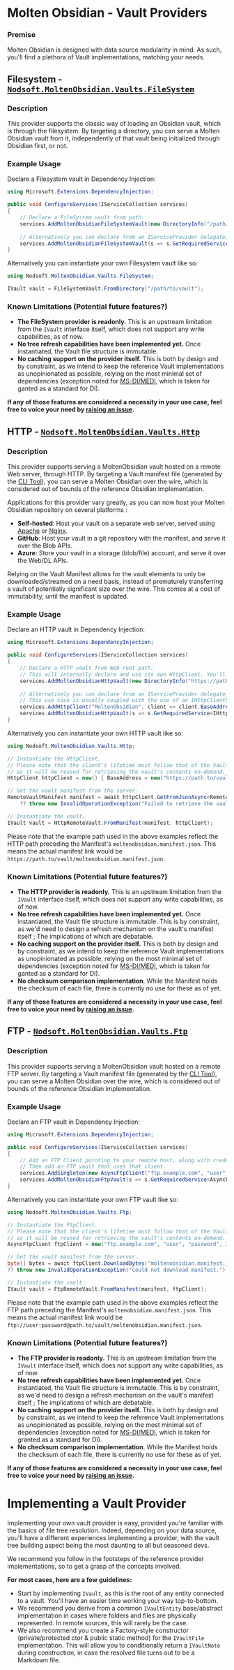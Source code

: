 # Molten Obsidian - Vault Providers

### Premise
Molten Obsidian is designed with data source modularity in mind. As such, you'll find a plethora of Vault implementations, matching your needs.


## Filesystem - [`Nodsoft.MoltenObsidian.Vaults.FileSystem`](https://www.nuget.org/packages/Nodsoft.MoltenObsidian.Vaults.FileSystem)

### Description
This provider supports the classic way of loading an Obsidian vault, which is through the filesystem. By targeting a directory, you can serve a Molten Obsidian vault from it, independently of that vault being initialized through Obsidian first, or not.

### Example Usage
Declare a Filesystem vault in Dependency Injection: 
```csharp
using Microsoft.Extensions.DependencyInjection; 

public void ConfigureServices(IServiceCollection services) 
{ 
	// Declare a FileSystem vault from path:
	services.AddMoltenObsidianFileSystemVault(new DirectoryInfo("/path/to/vault"));
	
	// Alternatively you can declare from an IServiceProvider delegate, returning a path.
	services.AddMoltenObsidianFileSystemVault(s => s.GetRequiredService<IMyService>().GetVaultDirectory());
}
```

Alternatively you can instantiate your own Filesystem vault like so:
```cs
using Nodsoft.MoltenObsidian.Vaults.FileSystem;

IVault vault = FileSystemVault.FromDirectory("/path/to/vault");
```

### Known Limitations (Potential future features?)
 - **The FileSystem provider is readonly.** This is an upstream limitation from the `IVault` interface itself, which does not support any write capabilities, as of now.
 - **No tree refresh capabilities have been implemented yet.** Once instantiated, the Vault file structure is immutable.
 - **No caching support on the provider itself.** This is both by design and by constraint, as we intend to keep the reference Vault implementations as unopinionated as possible, relying on the most minimal set of dependencies (exception noted for [MS-DI/MEDI](https://learn.microsoft.com/en-us/dotnet/core/extensions/dependency-injection), which is taken for ganted as a standard for DI).

**If any of those features are considered a necessity in your use case, feel free to voice your need by [raising an issue](https://github.com/Nodsoft/MoltenObsidian/issues).**


## HTTP - [`Nodsoft.MoltenObsidian.Vaults.Http`](https://www.nuget.org/packages/Nodsoft.MoltenObsidian.Vaults.Http)

### Description
This provider supports serving a MoltenObsidian vault hosted on a remote Web server, through HTTP. By targeting a Vault manifest file (generated by the [CLI Tool](/Nodsoft.MoltenObsidian.Tool)), you can serve a Molten Obsidian over the wire, which is considered out of bounds of the reference Obsidian implementation. 

Applications for this provider vary greatly, as you can now host your Molten Obsidian repository on several platforms :
- **Self-hosted**: Host your vault on a separate web server, served using [Apache](https://httpd.apache.org/) or [Nginx](https://nginx.org/).
- **GitHub**: Host your vault in a git repository with the manifest, and serve it over the Blob APIs.
- **Azure**: Store your vault in a storage (blob/file) account, and serve it over the Web/DL APIs.

Relying on the Vault Manifest allows for the vault elements to only be downloaded/streamed on a need basis, instead of prematurely transferring a vault of potentially significant size over the wire. This comes at a cost of immutability, until the manifest is updated.

### Example Usage
Declare an HTTP vault in Dependency Injection: 
```csharp
using Microsoft.Extensions.DependencyInjection; 

public void ConfigureServices(IServiceCollection services) 
{
	// Declare a HTTP vault from Web root path.
	// This will internally declare and use its own HttpClient. You'll usually avoid this in production-grade scenarions.
	services.AddMoltenObsidianHttpVault(new DirectoryInfo("https://path.to/vault"));
	
	// Alternatively you can declare from an IServiceProvider delegate, returning a HttpClient.
	// This use case is usually coupled with the use of an IHttpClientFactory to manage the lifetime of the client.
	services.AddHttpClient("MoltenObsidian", client => client.BaseAddress = new("https://path.to/vault"));
	services.AddMoltenObsidianHttpVault(s => s.GetRequiredService<IHttpClientFactory>().CreateClient("MoltenObsidian"));
}
```

Alternatively you can instantiate your own HTTP vault like so:
```cs
using Nodsoft.MoltenObsidian.Vaults.Http;

// Instantiate the HttpClient.
// Please note that the client's lifetime must follow that of the Vault itself, 
// as it will be reused for retrieving the vault's contents on-demand.
HttpClient httpClient = new() { BaseAddress = new("https://path.to/vault") };

// Get the vault manifest from the server.
RemoteVaultManifest manifest = await httpClient.GetFromJsonAsync<RemoteVaultManifest>("moltenobsidian.manifest.json") 
	?? throw new InvalidOperationException("Failed to retrieve the vault manifest from the server.");

// Instantiate the vault.
IVault vault = HttpRemoteVault.FromManifest(manifest, httpClient);
```

Please note that the example path used in the above examples reflect the HTTP path preceding the Manifest's `moltenobsidian.manifest.json`. This means the actual manifest link would be `https://path.to/vault/moltenobsidian.manifest.json`.

### Known Limitations (Potential future features?)
 - **The HTTP provider is readonly.** This is an upstream limitation from the `IVault` interface itself, which does not support any write capabilities, as of now.
 - **No tree refresh capabilities have been implemented yet.** Once instantiated, the Vault file structure is immutable. This is by constraint, as we'd need to design a refresh mechanism on the vault's manifest itself ; The implications of which are debatable.
 - **No caching support on the provider itself.** This is both by design and by constraint, as we intend to keep the reference Vault implementations as unopinionated as possible, relying on the most minimal set of dependencies (exception noted for [MS-DI/MEDI](https://learn.microsoft.com/en-us/dotnet/core/extensions/dependency-injection), which is taken for ganted as a standard for DI).
 - **No checksum comparison implementation**. While the Manifest holds the checksum of each file, there is currently no use for these as of yet.

**If any of those features are considered a necessity in your use case, feel free to voice your need by [raising an issue](https://github.com/Nodsoft/MoltenObsidian/issues).**


## FTP - [`Nodsoft.MoltenObsidian.Vaults.Ftp`](https://www.nuget.org/packages/Nodsoft.MoltenObsidian.Vaults.Ftp)

### Description
This provider supports serving a MoltenObsidian vault hosted on a remote FTP server. By targeting a Vault manifest file (generated by the [CLI Tool](/Nodsoft.MoltenObsidian.Tool)), you can serve a Molten Obsidian over the wire, which is considered out of bounds of the reference Obsidian implementation.


### Example Usage
Declare an FTP vault in Dependency Injection:
```csharp
using Microsoft.Extensions.DependencyInjection; 

public void ConfigureServices(IServiceCollection services) 
{
	// Add an FTP Client pointing to your remote host, along with credentials if needed,
	// Then add an FTP vault that uses that client.
	services.AddSingleton(new AsyncFtpClient("ftp.example.com", "user", "password", 21));
	services.AddMoltenObsidianFtpVault(s => s.GetRequiredService<AsyncFtpClient>());
}
```

Alternatively you can instantiate your own FTP vault like so:
```cs
using Nodsoft.MoltenObsidian.Vaults.Ftp;

// Instantiate the FtpClient.
// Please note that the client's lifetime must follow that of the Vault itself, 
// as it will be reused for retrieving the vault's contents on-demand.
AsyncFtpClient ftpClient = new("ftp.example.com", "user", "password", 21);

// Get the vault manifest from the server.
byte[] bytes = await ftpClient.DownloadBytes("moltenobsidian.manifest.json", CancellationToken.None)   
?? throw new InvalidOperationException("Could not download manifest.");

// Instantiate the vault.
IVault vault = FtpRemoteVault.FromManifest(manifest, ftpClient);
```

Please note that the example path used in the above examples reflect the FTP path preceding the Manifest's `moltenobsidian.manifest.json`. This means the actual manifest link would be `ftp://user:password@path.to/vault/moltenobsidian.manifest.json`.

### Known Limitations (Potential future features?)
- **The FTP provider is readonly.** This is an upstream limitation from the `IVault` interface itself, which does not support any write capabilities, as of now.
- **No tree refresh capabilities have been implemented yet.** Once instantiated, the Vault file structure is immutable. This is by constraint, as we'd need to design a refresh mechanism on the vault's manifest itself ; The implications of which are debatable.
- **No caching support on the provider itself.** This is both by design and by constraint, as we intend to keep the reference Vault implementations as unopinionated as possible, relying on the most minimal set of dependencies (exception noted for [MS-DI/MEDI](https://learn.microsoft.com/en-us/dotnet/core/extensions/dependency-injection), which is taken for granted as a standard for DI).
- **No checksum comparison implementation**. While the Manifest holds the checksum of each file, there is currently no use for these as of yet.

**If any of those features are considered a necessity in your use case, feel free to voice your need by [raising an issue](https://github.com/Nodsoft/MoltenObsidian/issues).**


# Implementing a Vault Provider

Implementing your own vault provider is easy, provided you're familiar with the basics of file tree resolution. Indeed, depending on your data source, you'll have a different experiences implementing a provider, with the vault tree building aspect being the most daunting to all but seasoned devs.

We recommend you follow in the footsteps of the reference provider implementations, so to get a grasp of the concepts involved.

**For most cases, here are a few guidelines:**
 - Start by implementing `IVault`, as this is the root of any entity connected to a vault. You'll have an easier time working your way top-to-bottom. 
 - We recommend you derive from a common `IVaultEntity` base/abstract implementation in cases where folders and files are physically represented. In remote sources, this will rarely be the case.
 - We also recommend you create a Factory-style constructor (private/protected ctor & public static method) for the `IVaultFile` implementation. This will allow you to conditionally return a `IVaultNote` during construction, in case the resolved file turns out to be a Markdown file.
